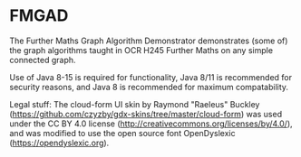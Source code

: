 # FMGAD
The Further Maths Graph Algorithm Demonstrator demonstrates (some of) the graph algorithms taught in OCR H245 Further Maths on any simple connected graph.

Use of Java 8-15 is required for functionality, Java 8/11 is recommended for security reasons, and Java 8 is recommended for maximum compatability.

Legal stuff:
The cloud-form UI skin by Raymond "Raeleus" Buckley (https://github.com/czyzby/gdx-skins/tree/master/cloud-form) was used under the CC BY 4.0 license (http://creativecommons.org/licenses/by/4.0/), and was modified to use the open source font OpenDyslexic (https://opendyslexic.org).
